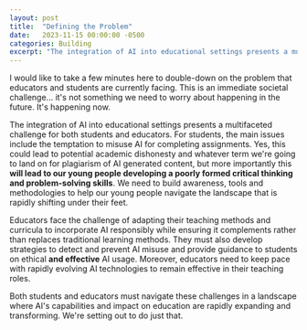 ```yaml
---
layout: post
title:  "Defining the Problem"
date:   2023-11-15 00:00:00 -0500
categories: Building
excerpt: "The integration of AI into educational settings presents a multifaceted challenge for both students and educators."
---
```


I would like to take a few minutes here to double-down on the problem that educators and students are currently facing.  This is an immediate societal challenge... it's not something we need to worry about happening in the future.  It's happening now.

The integration of AI into educational settings presents a multifaceted challenge for both students and educators. For students, the main issues include the temptation to misuse AI for completing assignments.  Yes, this could lead to potential academic dishonesty and whatever term we're going to land on for plagiarism of AI generated content, but more importantly this **will lead to our young people developing a poorly formed critical thinking and problem-solving skills**. We need to build awareness, tools and methodologies to help our young people navigate the landscape that is rapidly shifting under their feet.

Educators face the challenge of adapting their teaching methods and curricula to incorporate AI responsibly while ensuring it complements rather than replaces traditional learning methods. They must also develop strategies to detect and prevent AI misuse and provide guidance to students on ethical **and effective** AI usage. Moreover, educators need to keep pace with rapidly evolving AI technologies to remain effective in their teaching roles.

Both students and educators must navigate these challenges in a landscape where AI's capabilities and impact on education are rapidly expanding and transforming. We're setting out to do just that.